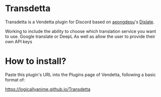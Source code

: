 # Transdetta
Transdetta is a Vendetta plugin for Discord based on [aeongdesu](https://github.com/aeongdesu)'s [Dislate](https://github.com/aeongdesu/vdplugins/tree/main).

Working to include the ability to choose which translation service you want to use. Google translate or DeepL
As well as allow the user to provide their own API keys

# How to install?
Paste this plugin's URL into the Plugins page of Vendetta, following a basic format of:

https://logicallyanime.github.io/Transdetta
